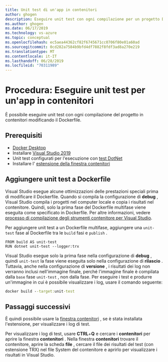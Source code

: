 ```yaml
---
title: Unit test di un'app in contenitori
author: ghogen
description: Eseguire unit test con ogni compilazione per un progetto Docker in Visual Studio
ms.author: ghogen
ms.date: 06/17/2019
ms.technology: vs-azure
ms.topic: conceptual
ms.openlocfilehash: ec5aea44362cf82f6745671cc0706f80e01a60ad
ms.sourcegitcommit: 0cd282a7584b9bfd4df7882f8fdf3ad8a270e219
ms.translationtype: MT
ms.contentlocale: it-IT
ms.lasthandoff: 06/28/2019
ms.locfileid: "70311989"
---
```

# <a name="how-to-run-unit-tests-for-a-containerized-app"></a>Procedura: Eseguire unit test per un'app in contenitori

È possibile eseguire unit test con ogni compilazione del progetto in contenitori modificando il Dockerfile.

## <a name="prerequisites"></a>Prerequisiti

- [Docker Desktop](https://hub.docker.com/editions/community/docker-ce-desktop-windows)
- Installare [Visual Studio 2019](https://visualstudio.microsoft.com/downloads/?utm_medium=microsoft&utm_source=docs.microsoft.com&utm_campaign=inline+link&utm_content=download+vs2019)
- Unit test configurati per l'esecuzione con [test DotNet](/dotnet/core/tools/dotnet-test)
- Installare l' [estensione della finestra contenitori](https://aka.ms/vscontainerspreview)

## <a name="add-unit-tests-to-the-dockerfile"></a>Aggiungere unit test a Dockerfile

Visual Studio esegue alcune ottimizzazioni delle prestazioni speciali prima di modificare il Dockerfile. Quando si compila la configurazione di **debug** , Visual Studio compila i progetti nel computer locale e copia i risultati nel contenitore. Quindi, solo la prima fase del Dockerfile multifase viene eseguita come specificato in Dockerfile. Per altre informazioni, vedere [processo di compilazione degli strumenti contenitore per Visual Studio](container-build.md).

Per aggiungere unit test a un Dockerfile multifase, aggiungere una `unit-test` fase al Dockerfile tra le `build` fasi e `publish` .

```
FROM build AS unit-test
RUN dotnet unit-test --logger:trx
```

Visual Studio esegue solo la prima fase nella configurazione di **debug** , quindi `unit-test` la fase viene eseguita solo nella configurazione di **rilascio** . Tuttavia, anche nella configurazione di **versione** , i risultati dei log non verranno inclusi nell'immagine finale, perché l'immagine finale è compilata dalla `base` fase `unit-test` , non dalla fase. Per eseguire i test e produrre un'immagine in cui è possibile visualizzare i log, usare il comando seguente:

```cmd
docker build --target:unit-test
```

## <a name="next-steps"></a>Passaggi successivi

È quindi possibile usare la [finestra contenitori](view-and-diagnose-containers.md) , se è stata installata l'estensione, per visualizzare i log di test.  

Per visualizzare i log di test, usare **CTRL**+**Q** e cercare i **contenitori** per aprire la finestra **contenitori** . Nella finestra **contenitori** trovare il contenitore, aprire la scheda **file** , cercare il file dei risultati del test (con estensione TRX) nel file System del contenitore e aprirlo per visualizzare i risultati in Visual Studio.

